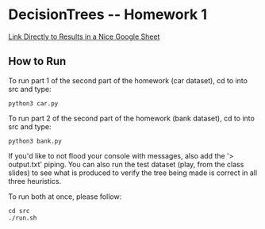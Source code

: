 # DecisionTrees -- Homework 1

[Link Directly to Results in a Nice Google Sheet](https://docs.google.com/spreadsheets/d/1gvCrutgdMc4POd3L1EDqRdMT6SLTinyqcwdAGb5YDBw/edit?usp=sharing)

## How to Run

To run part 1 of the second part of the homework (car dataset), cd to into src and type:

```
python3 car.py
```

To run part 2 of the second part of the homework (bank dataset), cd to into src and type:

```
python3 bank.py
```

If you'd like to not flood your console with messages, also add the '> output.txt' piping. You can also run the test dataset (play, from the class slides) to see what is produced to verify the tree being made is correct in all three heuristics.

To run both at once, please follow:

```
cd src
./run.sh
```
